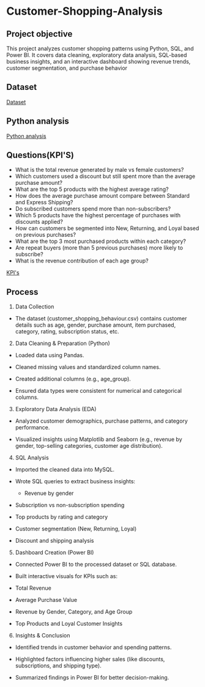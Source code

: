 # Customer-Shopping-Analysis
## Project objective
This project analyzes customer shopping patterns using Python, SQL, and Power BI. It covers data cleaning, exploratory data analysis, SQL-based business insights, and an interactive dashboard showing revenue trends, customer segmentation, and purchase behavior

## Dataset
<a href = "https://github.com/sathwik-cherukuri/Customer-Shopping-Analysis/blob/main/customer_shopping_behavior.csv">Dataset</a>

## Python analysis
<a href = "https://github.com/sathwik-cherukuri/Customer-Shopping-Analysis/blob/main/Customer_Shopping_Analysis.ipynb">Python analysis</a>

## Questions(KPI'S)
- What is the total revenue generated by male vs female customers?
- Which customers used a discount but still spent more than the average purchase amount?
- What are the top 5 products with the highest average rating?
- How does the average purchase amount compare between Standard and Express Shipping?
- Do subscribed customers spend more than non-subscribers?
- Which 5 products have the highest percentage of purchases with discounts applied?
- How can customers be segmented into New, Returning, and Loyal based on previous purchases?
- What are the top 3 most purchased products within each category?
- Are repeat buyers (more than 5 previous purchases) more likely to subscribe?
- What is the revenue contribution of each age group?
  
 <a href = "https://github.com/sathwik-cherukuri/Customer-Shopping-Analysis/blob/main/customer%20analysis%20using%20sql.sql"> KPI's </a> 

 ## Process 
1. Data Collection

- The dataset (customer_shopping_behaviour.csv) contains customer details such as age, gender, purchase amount, item purchased, category, rating, subscription status, etc.

2. Data Cleaning & Preparation (Python)

- Loaded data using Pandas.

- Cleaned missing values and standardized column names.

- Created additional columns (e.g., age_group).

- Ensured data types were consistent for numerical and categorical columns.

3. Exploratory Data Analysis (EDA)

- Analyzed customer demographics, purchase patterns, and category performance.

- Visualized insights using Matplotlib and Seaborn (e.g., revenue by gender, top-selling categories, customer age distribution).

4. SQL Analysis

- Imported the cleaned data into MySQL.

- Wrote SQL queries to extract business insights:

  - Revenue by gender

 - Subscription vs non-subscription spending

 - Top products by rating and category

 - Customer segmentation (New, Returning, Loyal)

 - Discount and shipping analysis

5. Dashboard Creation (Power BI)

- Connected Power BI to the processed dataset or SQL database.

- Built interactive visuals for KPIs such as:

 - Total Revenue

 - Average Purchase Value

 - Revenue by Gender, Category, and Age Group

 - Top Products and Loyal Customer Insights

6. Insights & Conclusion

- Identified trends in customer behavior and spending patterns.

- Highlighted factors influencing higher sales (like discounts, subscriptions, and shipping type).

- Summarized findings in Power BI for better decision-making.
